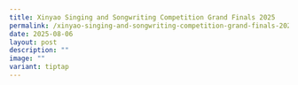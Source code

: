 ```yaml
---
title: Xinyao Singing and Songwriting Competition Grand Finals 2025
permalink: /xinyao-singing-and-songwriting-competition-grand-finals-2025/
date: 2025-08-06
layout: post
description: ""
image: ""
variant: tiptap
---
```

